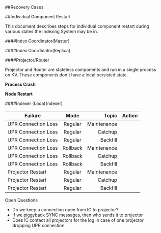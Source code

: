 ##Recovery Cases


##Individual Component Restart

This document describes steps for individual component restart during various states the Indexing System may be in.

####Index Coordinator(Master)


####Index Coordinator(Replica)

####Projector/Router

Projector and Router are stateless components and run in a single process on KV.
These components don't have a local persisted state. 

**Process Crash**

**Node Restart**


####Indexer (Local Indexer)







| Failure       | Mode         | Topic  | Action  |
| ------------- |:-------------:| -----:| -----:|
| UPR Connection Loss      | Regular | Maintenance |  |
| UPR Connection Loss      | Regular | Catchup |  |
| UPR Connection Loss      | Regular | Backfill |  |
| UPR Connection Loss      | Rollback | Maintenance |  |
| UPR Connection Loss      | Rollback | Catchup |  |
| UPR Connection Loss      | Rollback | Backfill |  |
| Projector Restart      | Regular      | Maintenance |  |
| Projector Restart      | Regular      | Catchup |  |
| Projector Restart      | Regular      | Backfill |  |



Open Questions

- Do we keep a connection open from IC to projector?
- If we piggyback SYNC messages, then who sends it to projector
- Does IC contact all projectors for the log in case of one projector dropping UPR connection
